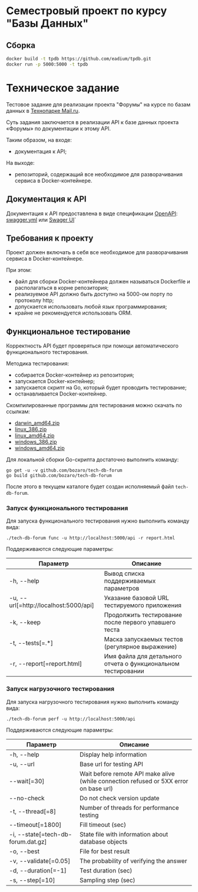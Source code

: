 # Семестровый проект по курсу "Базы Данных"


## Сборка
```bash
docker build -t tpdb https://github.com/eadium/tpdb.git
docker run -p 5000:5000 -t tpdb
```

# Техническое задание

Тестовое задание для реализации проекта "Форумы" на курсе по базам данных в [Технопарке Mail.ru](https://park.mail.ru).

Суть задания заключается в реализации API к базе данных проекта «Форумы» по документации к этому API.

Таким образом, на входе:

 * документация к API;

На выходе:

 * репозиторий, содержащий все необходимое для разворачивания сервиса в Docker-контейнере.

## Документация к API
Документация к API предоставлена в виде спецификации [OpenAPI](https://ru.wikipedia.org/wiki/OpenAPI_%28%D1%81%D0%BF%D0%B5%D1%86%D0%B8%D1%84%D0%B8%D0%BA%D0%B0%D1%86%D0%B8%D1%8F%29): [swagger.yml](https://github.com/bozaro/tech-db-forum/blob/master/swagger.yml) или [Swager UI](https://tech-db-forum.bozaro.ru/)`

## Требования к проекту
Проект должен включать в себя все необходимое для разворачивания сервиса в Docker-контейнере.

При этом:

 * файл для сборки Docker-контейнера должен называться Dockerfile и располагаться в корне репозитория;
 * реализуемое API должно быть доступно на 5000-ом порту по протоколу http;
 * допускается использовать любой язык программирования;
 * крайне не рекомендуется использовать ORM.

## Функциональное тестирование
Корректность API будет проверяться при помощи автоматического функционального тестирования.

Методика тестирования:

 * собирается Docker-контейнер из репозитория;
 * запускается Docker-контейнер;
 * запускается скрипт на Go, который будет проводить тестирование;
 * останавливается Docker-контейнер.

Скомпилированные программы для тестирования можно скачать по ссылкам:

 * [darwin_amd64.zip](https://bozaro.github.io/tech-db-forum/darwin_amd64.zip)
 * [linux_386.zip](https://bozaro.github.io/tech-db-forum/linux_386.zip)
 * [linux_amd64.zip](https://bozaro.github.io/tech-db-forum/linux_amd64.zip)
 * [windows_386.zip](https://bozaro.github.io/tech-db-forum/windows_386.zip)
 * [windows_amd64.zip](https://bozaro.github.io/tech-db-forum/windows_amd64.zip)

Для локальной сборки Go-скрипта достаточно выполнить команду:
```
go get -u -v github.com/bozaro/tech-db-forum
go build github.com/bozaro/tech-db-forum
```
После этого в текущем каталоге будет создан исполняемый файл `tech-db-forum`.

### Запуск функционального тестирования

Для запуска функционального тестирования нужно выполнить команду вида:
```
./tech-db-forum func -u http://localhost:5000/api -r report.html
```

Поддерживаются следующие параметры:

Параметр                              | Описание
---                                   | ---
-h, --help                            | Вывод списка поддерживаемых параметров
-u, --url[=http://localhost:5000/api] | Указание базовой URL тестируемого приложения
-k, --keep                            | Продолжить тестирование после первого упавшего теста
-t, --tests[=.*]                      | Маска запускаемых тестов (регулярное выражение)
-r, --report[=report.html]            | Имя файла для детального отчета о функциональном тестировании


### Запуск нагрузочного тестирования

Для запуска нагрузочного тестирования нужно выполнить команду вида:
```
./tech-db-forum perf -u http://localhost:5000/api
```

Поддерживаются следующие параметры:

Параметр                              | Описание
---                                   | ---
-h, --help                            |  Display help information
-u, --url |  Base url for testing API
--wait[=30]                           |  Wait before remote API make alive (while connection refused or 5XX error on base url)
--no-check                            |  Do not check version update
-t, --thread[=8]                      |  Number of threads for performance testing
--timeout[=1800]                      |  Fill timeout (sec)
-i, --state[=tech-db-forum.dat.gz]    |  State file with information about database objects
-o, --best                            |  File for best result
-v, --validate[=0.05]                 |  The probability of verifying the answer
-d, --duration[=-1]                   |  Test duration (sec)
-s, --step[=10]                       |  Sampling step (sec)
